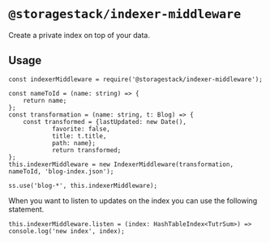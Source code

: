 # `@storagestack/indexer-middleware`

Create a private index on top of your data.

## Usage

```
const indexerMiddleware = require('@storagestack/indexer-middleware');

const nameToId = (name: string) => {
    return name;
};
const transformation = (name: string, t: Blog) => {
    const transformed = {lastUpdated: new Date(),
            favorite: false,
            title: t.title,
            path: name};
            return transformed;
};
this.indexerMiddleware = new IndexerMiddleware(transformation, nameToId, 'blog-index.json');

ss.use('blog-*', this.indexerMiddleware);
```

When you want to listen to updates on the index you can use the following statement.
```
this.indexerMiddleware.listen = (index: HashTableIndex<TutrSum>) => console.log('new index', index);
```

